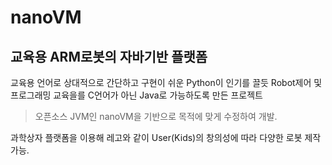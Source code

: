 # nanoVM

## 교육용 ARM로봇의 자바기반 플랫폼

교육용 언어로 상대적으로 간단하고 구현이 쉬운 Python이 인기를 끌듯 Robot제어
및 프로그래밍 교육을를 C언어가 아닌 Java로 가능하도록 만든 프로젝트

> 오픈소스 JVM인 nanoVM을 기반으로 목적에 맞게 수정하여 개발.

과학상자 플랫폼을 이용해 레고와 같이 User(Kids)의 창의성에 따라 다양한 로봇 제작 가능.
